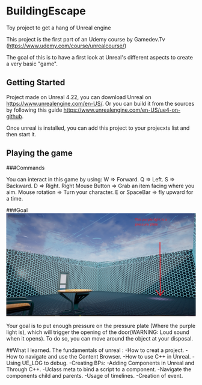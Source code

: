 # BuildingEscape
Toy project to get a hang of Unreal engine

This project is the first part of an Udemy course by Gamedev.Tv (https://www.udemy.com/course/unrealcourse/)

The goal of this is to have a first look at Unreal's different aspects to create a very basic "game".

## Getting Started

Project made on Unreal 4.22, you can download Unreal on https://www.unrealengine.com/en-US/.
Or you can build it from the sources by following this guide https://www.unrealengine.com/en-US/ue4-on-github.

Once unreal is installed, you can add this project to your projecxts list and then start it.

## Playing the game

###Commands

You can interact in this game by using:
W => Forward.
Q => Left.
S => Backward.
D => Right.
Right Mouse Button => Grab an item facing where you aim.
Mouse rotation => Turn your character.
E or SpaceBar => fly upward for a time.

###Goal
![Image Du Jeu](https://github.com/Clemyxy/BuildingEscape/blob/master/Screen%20Building%20Escape.png)

Your goal is to put enough pressure on the pressure plate (Where the purple light is), 
which will trigger the opening of the door(WARNING: Loud sound when it opens).
To do so, you can move around the object at your disposal.

##What I learned.
The fundamentals of unreal :
-How to creat a project.
-How to navigate and use the Content Browser.
-How to use C++ in Unreal.
-Using UE_LOG to debug.
-Creating BPs:
  -Adding Components in Unreal and Through C++.
  -Uclass meta to bind a script to a component.
  -Navigate the components child and parents.
  -Usage of timelines.
  -Creation of event.

  
